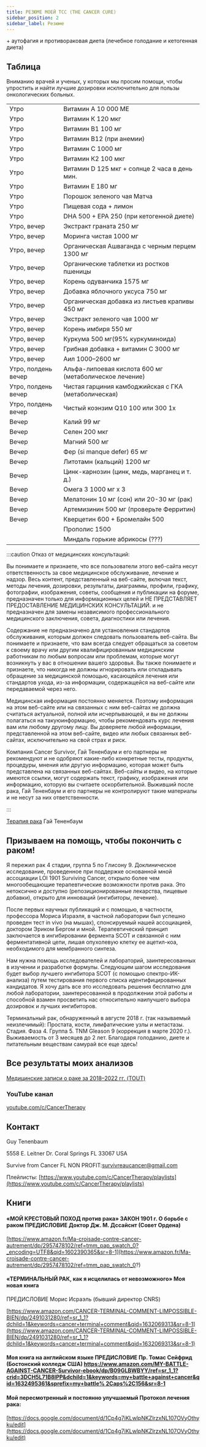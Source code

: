 ```yaml
---
title: РЕЗЮМЕ МОЕЙ TCC (THE CANCER CURE)
sidebar_position: 2
sidebar_label: Резюме
---
```


\+ аутофагия и противораковая диета (лечебное голодание и кетогенная диета)

## Таблица

Вниманию врачей и ученых, у которых мы просим помощи, чтобы упростить и найти лучшие дозировки исключительно для пользы онкологических больных.


<table>
  <tr>
   <td>
Утро
   </td>
   <td>
    Витамин А 10 000 МЕ
   </td>
  </tr>
  <tr>
   <td>
Утро
   </td>
   <td>
    Витамин К 120 мкг
   </td>
  </tr>
  <tr>
   <td>
Утро
   </td>
   <td>
    Витамин В1 100 мг
   </td>
  </tr>
  <tr>
   <td>
Утро
   </td>
   <td>
    Витамин B12 (при анемии)
   </td>
  </tr>
  <tr>
   <td>
Утро
   </td>
   <td>
    Витамин С 1000 мг
   </td>
  </tr>
  <tr>
   <td>
Утро
   </td>
   <td>
    Витамин К2 100 мкг
   </td>
  </tr>
  <tr>
   <td>
Утро
   </td>
   <td>
    Витамин D 125 мкг + солнце 2 часа в день мин.
   </td>
  </tr>
  <tr>
   <td>
Утро
   </td>
   <td>
    Витамин Е 180 мг
   </td>
  </tr>
  <tr>
   <td>
Утро
   </td>
   <td>
    Порошок зеленого чая Матча
   </td>
  </tr>
  <tr>
   <td>
Утро
   </td>
   <td>
    Пищевая сода + лимон
   </td>
  </tr>
  <tr>
   <td>
Утро
   </td>
   <td>
    DHA 500 + EPA 250 (при кетогенной диете)
   </td>
  </tr>
  <tr>
   <td>
Утро, вечер
   </td>
   <td>
    Экстракт граната 250 мг
   </td>
  </tr>
  <tr>
   <td>
Утро, вечер
   </td>
   <td>
    Моринга чистая 1000 мг
   </td>
  </tr>
  <tr>
   <td>
Утро, вечер
   </td>
   <td>
    Органическая Ашваганда с черным перцем 1300 мг
   </td>
  </tr>
  <tr>
   <td>
Утро, вечер
   </td>
   <td>
    Органические таблетки из ростков пшеницы
   </td>
  </tr>
  <tr>
   <td>
Утро, вечер
   </td>
   <td>
    Корень одуванчика 1575 мг
   </td>
  </tr>
  <tr>
   <td>
Утро, вечер
   </td>
   <td>
    Добавка яблочного уксуса 750 мг
   </td>
  </tr>
  <tr>
   <td>
Утро, вечер
   </td>
   <td>
    Органическая добавка из листьев крапивы 450 мг
   </td>
  </tr>
  <tr>
   <td>
Утро, вечер
   </td>
   <td>
    Экстракт зеленого чая 1000 мг
   </td>
  </tr>
  <tr>
   <td>
Утро, вечер
   </td>
   <td>
    Корень имбиря 550 мг
   </td>
  </tr>
  <tr>
   <td>
Утро, вечер
   </td>
   <td>
    Куркума 500 мг(95% куркуминоида)
   </td>
  </tr>
  <tr>
   <td>
Утро, вечер
   </td>
   <td>
    Грибная добавка + витамин С 3000 мг
   </td>
  </tr>
  <tr>
   <td>
Утро, вечер
   </td>
   <td>
    Аил 1000–2600 мг
   </td>
  </tr>
  <tr>
   <td>
Утро, полдень вечер
   </td>
   <td>
    Альфа-липоевая кислота 600 мг (метаболическое лечение)
   </td>
  </tr>
  <tr>
   <td>
Утро, полдень вечер
   </td>
   <td>
    Чистая гарциния камбоджийская с ГКА (метаболическая)
   </td>
  </tr>
  <tr>
   <td> Утро, полдень вечер
   </td>
   <td>
    Чистый коэнзим Q10 100 или 300 1x
   </td>
  </tr>
  <tr>
   <td>
Вечер
   </td>
   <td>
    Калий 99 мг
   </td>
  </tr>
  <tr>
   <td>
Вечер
   </td>
   <td>
    Селен 200 мкг
   </td>
  </tr>
  <tr>
   <td>
Вечер
   </td>
   <td>
    Магний 500 мг
   </td>
  </tr>
  <tr>
   <td>
Вечер
   </td>
   <td>
    Фер (si manque defer) 65 мг
   </td>
  </tr>
  <tr>
   <td>
Вечер
   </td>
   <td>
    Литотамн (кальций) 1200 мг
   </td>
  </tr>
  <tr>
   <td>
Вечер
   </td>
   <td>
    Цинк-карнозин (цинк, медь, марганец и т. д.)
   </td>
  </tr>
  <tr>
   <td>
Вечер
   </td>
   <td>
    Омега 3 1000 мг х 3
   </td>
  </tr>
  <tr>
   <td>
Вечер
   </td>
   <td>
    Мелатонин 10 мг (сон) или 20-30 мг (рак)
   </td>
  </tr>
  <tr>
   <td>
Вечер
   </td>
   <td>
    Артемизинин 500 мг (проверьте Ферритин)
   </td>
  </tr>
  <tr>
   <td>
Вечер
   </td>
   <td>
    Кверцетин 600 + Бромелайн 500
   </td>
  </tr>
  <tr>
   <td>
   </td>
   <td>
    Прополис 1500
   </td>
  </tr>
  <tr>
   <td>
   </td>
   <td>
    Миндаль горькие абрикосы (???)
   </td>
  </tr>
</table>


:::caution Отказ от медицинских консультаций:

Вы понимаете и признаете, что все пользователи этого веб-сайта несут ответственность за свое медицинское обслуживание, лечение и надзор. Весь контент, представленный на веб-сайте, включая текст, методы лечения, дозировки, результаты, диаграммы, профили, графику, фотографии, изображения, советы, сообщения и публикации на форуме, предназначен только для информационных целей и НЕ ПРЕДСТАВЛЯЕТ ПРЕДОСТАВЛЕНИЕ МЕДИЦИНСКИХ КОНСУЛЬТАЦИЙ. и не предназначен для замены независимого профессионального медицинского заключения, совета, диагностики или лечения.

Содержание не предназначено для установления стандартов обслуживания, которым должен следовать пользователь веб-сайта. Вы понимаете и признаете, что вам всегда следует обращаться за советом к своему врачу или другим квалифицированным медицинским работникам по любым вопросам или проблемам, которые могут возникнуть у вас в отношении вашего здоровья. Вы также понимаете и признаете, что никогда не должны игнорировать или откладывать обращение за медицинской помощью, касающейся лечения или стандартов ухода, из-за информации, содержащейся на веб-сайте или передаваемой через него.

Медицинская информация постоянно меняется. Поэтому информация на этом веб-сайте или на связанных с ним веб-сайтах не должна считаться актуальной, полной или исчерпывающей, и вы не должны полагаться на такую ​​информацию, чтобы рекомендовать курс лечения вам или любому другому лицу. Вы доверяете любой информации, представленной на этом веб-сайте, видео или любых связанных веб-сайтах, исключительно на свой страх и риск.

Компания Cancer Survivor, Гай Тененбаум и его партнеры не рекомендуют и не одобряют какие-либо конкретные тесты, продукты, процедуры, мнения или другую информацию, которая может быть представлена ​​на связанных веб-сайтах. Веб-сайты и видео, на которые имеются ссылки, могут содержать текст, графику, изображения или информацию, которую вы считаете оскорбительной. Выживший после рака, Гай Тененбаум и его партнеры не контролируют такие материалы и не несут за них ответственности.

:::

[Терапия рака](https://youtube.com/c/CancerTherapy)  Гай Тененбаум


## Призываем на помощь, чтобы покончить с раком!

Я пережил рак 4 стадии, группа 5 по Глисону 9. Доклиническое исследование, проведенное при поддержке основанной мной ассоциации LOI 1901 Surviving Cancer, открыло более чем многообещающие терапевтические возможности против рака. Это нетоксично и доступно (репозиционированные лекарства, пищевые добавки), открыто для инноваций (ингибиторы, лечение).

После первых научных публикаций и с помощью, в частности, профессора Мориса Израэля, в частной лаборатории был успешно проведен тест in vivo (на мышах), спонсируемый нашей ассоциацией, доктором Эриком Бергом и мной. Терапевтический принцип заключается в ингибировании фермента SCOT и связанной с ним ферментативной цепи, лишая опухолевую клетку ее ацетил-коа, необходимого для мембранного синтеза.

Нам нужна помощь исследователей и лабораторий, заинтересованных в изучении и разработке формулы. Следующим шагом исследования будет выбор лучшего ингибитора SCOT (с помощью спектро-ИК-анализа) путем тестирования первого списка идентифицированных кандидатов. Я хочу дать все это исследовать решения бесплатно для любой лаборатории, заинтересованной в продолжении этой работы и способной взамен просветить нас относительно наилучшего выбора дозировок и лучших ингибиторов.

Терминальный рак, обнаруженный в августе 2018 г. (так называемый неизлечимый): Простата, кости, лимфатические узлы и метастазы. Стадия. Фаза 4. Группа 5. TNM Gleason 9 (коррекция в марте 2020 г.). Выживаемость от 3 месяцев до 2 лет. Благодаря голоданию, диете и питательным веществам самурай все еще здесь!


## Все результаты моих анализов

[Медицинские записи о раке за 2018–2022 гг. (TOUT)](https://drive.google.com/drive/folders/1nMwVUvM4JsY5fPfys7YzEnkWt-EYV_vW?usp=sharing)

### YouTube канал
[youtube.com/c/CancerTherapy](http://youtube.com/c/CancerTherapy)


## Контакт

Guy Tenenbaum

5558 E. Leitner Dr. Coral Springs FL 33067 USA


Survive from Cancer FL NON PROFIT:[survivreaucancer@gmail.com](mailto:survivreaucancer@gmail.com)


Плейлисты: [https://www.youtube.com/c/CancerTherapy/playlists](https://www.youtube.com/c/CancerTherapy/playlists)


## Книги 

####  «МОЙ КРЕСТОВЫЙ ПОХОД против рака» ЗАКОН 1901 г. О борьбе с раком ПРЕДИСЛОВИЕ Доктор Дж. М. Дссайснт (Совет Ордена)


[https://www.amazon.fr/Ma-croisade-contre-cancer-autrement/dp/2957478102/ref=tmm_pap_swatch_0?_encoding=UTF8&qid=1602390365&sr=8-1](https://www.amazon.fr/Ma-croisade-contre-cancer-autrement/dp/2957478102/ref=tmm_pap_swatch_0?)


#### «ТЕРМИНАЛЬНЫЙ РАК, как я исцелилась от невозможного» Моя новая книга


ПРЕДИСЛОВИЕ Морис Исраэль (бывший директор CNRS)


[https://www.amazon.com/CANCER-TERMINAL-COMMENT-LIMPOSSIBLE-BIEN/dp/2491031280/ref=sr_1_1?dchild=1&keywords=cancer+terminal+comment&qid=1632069313&sr=8-1](https://www.amazon.com/CANCER-TERMINAL-COMMENT-LIMPOSSIBLE-BIEN/dp/2491031280/ref=sr_1_1?dchild=1&keywords=cancer+terminal+comment&qid=1632069313&sr=8-1)


#### **Моя книга на английском языке ПРЕДИСЛОВИЕ Пр. Томас Сейфрид (Бостонский колледж США)**  [https://www.amazon.com/MY-BATTLE-AGAINST-CANCER-Survivor-ebook/dp/B09GLBWBYY/ref=sr_1_1?crid=3DCH5L71B8IPP&dchild=1&keywords=my+battle+against+cancer&qid=1632495361&sprefix=my+battle% 2Caps%2C156&sr=8-1](https://www.amazon.com/MY-BATTLE-AGAINST-CANCER-Survivor-ebook/dp/B09GLBWBYY/ref=sr_1_1?crid=3DCH5L71B8IPP&dchild=1&keywords=my+battle+against+cancer&qid=1632495361&sprefix=my+battle%2Caps%2C156&sr=8-1)


#### Мой пересмотренный и постоянно улучшаемый Протокол лечения рака:


[https://docs.google.com/document/d/1Cp4g7iKLwlpNKZlrzxNL107OVyOthyku/edit](https://docs.google.com/document/d/1Cp4g7iKLwlpNKZlrzxNL107OVyOthyku/edit)





